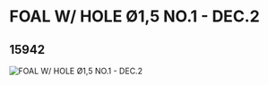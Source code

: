 # FOAL W/ HOLE Ø1,5 NO.1 - DEC.2
## 15942
![FOAL W/ HOLE Ø1,5 NO.1 - DEC.2](https://lc-www-live-s.legocdn.com/media/bricks/5/2/6056393.jpg)